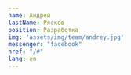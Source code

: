 ```yaml
---
name: Андрей
lastName: Рясков
position: Разработка
img: 'assets/img/team/andrey.jpg'
messenger: "facebook"
href: "/#"
lang: en
---
```

